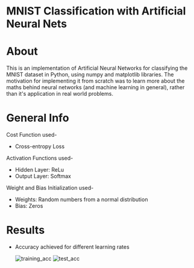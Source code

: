 # MNIST Classification with Artificial Neural Nets

# About

This is an implementation of Artificial Neural Networks for classifying the MNIST dataset in Python, using numpy and matplotlib libraries. 
The motivation for implementing it from scratch was to learn more about the maths behind neural networks (and machine learning in general),
rather than it's application in real world problems.

# General Info

Cost Function used-
* Cross-entropy Loss

Activation Functions used-
* Hidden Layer: ReLu
* Output Layer: Softmax

Weight and Bias Initialization used-
* Weights: Random numbers from a normal distribution 
* Bias: Zeros

# Results

* Accuracy achieved for different learning rates

  ![training_acc](https://user-images.githubusercontent.com/60123966/88475537-61986f00-cf4e-11ea-816a-2e05294491e1.JPG)
  ![test_acc](https://user-images.githubusercontent.com/60123966/88534537-eb673b80-d025-11ea-971a-fffeb8dff848.JPG)
